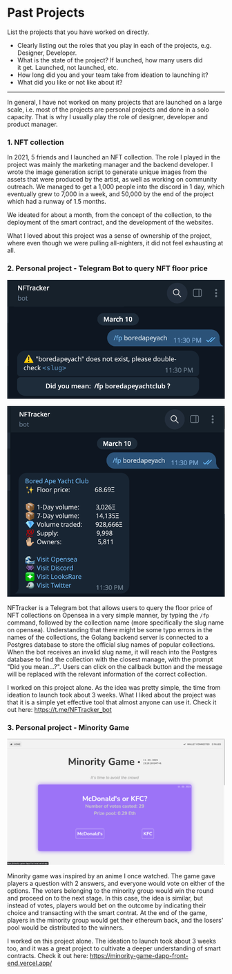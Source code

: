 # Past Projects

List the projects that you have worked on directly.

- Clearly listing out the roles that you play in each of the projects, e.g. Designer, Developer.
- What is the state of the project? If launched, how many users did it get. Launched, not launched, etc.
- How long did you and your team take from ideation to launching it?
- What did you like or not like about it?

---

In general, I have not worked on many projects that are launched on a large scale, i.e. most of the projects are personal projects and done in a solo capacity. That is why I usually play the role of designer, developer and product manager.

### 1. NFT collection

In 2021, 5 friends and I launched an NFT collection. The role I played in the project was mainly the marketing manager and the backend developer. I wrote the image generation script to generate unique images from the assets that were produced by the artist, as well as working on community outreach. We managed to get a 1,000 people into the discord in 1 day, which eventually grew to 7,000 in a week, and 50,000 by the end of the project which had a runway of 1.5 months.

We ideated for about a month, from the concept of the collection, to the deployment of the smart contract, and the development of the websites.

What I loved about this project was a sense of ownership of the project, where even though we were pulling all-nighters, it did not feel exhausting at all.

### 2. Personal project - Telegram Bot to query NFT floor price

![alt text](1.png)

![alt text](2.png)

NFTracker is a Telegram bot that allows users to query the floor price of NFT collections on Opensea in a very simple manner, by typing the `/fp` command, followed by the collection name (more specifically the slug name on opensea). Understanding that there might be some typo errors in the names of the collections, the Golang backend server is connected to a Postgres database to store the official slug names of popular collections. When the bot receives an invalid slug name, it will reach into the Postgres database to find the collection with the closest manage, with the prompt "Did you mean...?". Users can click on the callback button and the message will be replaced with the relevant information of the correct collection.

I worked on this project alone. As the idea was pretty simple, the time from ideation to launch took about 3 weeks. What I liked about the project was that it is a simple yet effective tool that almost anyone can use it. Check it out here: https://t.me/NFTracker_bot

### 3. Personal project - Minority Game

![alt text](3.png)

Minority game was inspired by an anime I once watched. The game gave players a question with 2 answers, and everyone would vote on either of the options. The voters belonging to the minority group would win the round and proceed on to the next stage. In this case, the idea is similar, but instead of votes, players would bet on the outcome by indicating their choice and transacting with the smart contrat. At the end of the game, players in the minority group would get their ethereum back, and the losers' pool would be distributed to the winners.

I worked on this project alone. The ideation to launch took about 3 weeks too, and it was a great project to cultivate a deeper understanding of smart contracts. Check it out here: https://minority-game-dapp-front-end.vercel.app/
